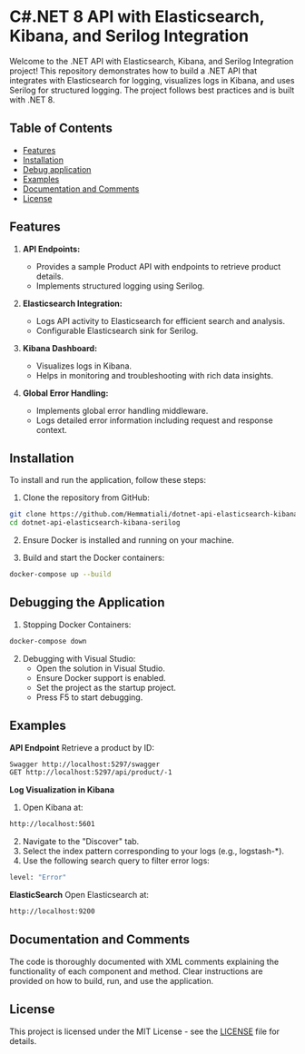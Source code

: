 # C#.NET 8 API with Elasticsearch, Kibana, and Serilog Integration

Welcome to the .NET API with Elasticsearch, Kibana, and Serilog Integration project! This repository demonstrates how to build a .NET API that integrates with Elasticsearch for logging, visualizes logs in Kibana, and uses Serilog for structured logging. The project follows best practices and is built with .NET 8.

## Table of Contents
- [Features](#features)
- [Installation](#installation)
- [Debug application](#Debugging-the-Application)
- [Examples](#examples)
- [Documentation and Comments](#documentation-and-comments)
- [License](#license)

## Features
1. **API Endpoints:**
   - Provides a sample Product API with endpoints to retrieve product details.
   - Implements structured logging using Serilog.

2. **Elasticsearch Integration:**
   - Logs API activity to Elasticsearch for efficient search and analysis.
   - Configurable Elasticsearch sink for Serilog.

3. **Kibana Dashboard:**
   - Visualizes logs in Kibana.
   - Helps in monitoring and troubleshooting with rich data insights.

4. **Global Error Handling:**
   - Implements global error handling middleware.
   - Logs detailed error information including request and response context.

## Installation
  To install and run the application, follow these steps:

  1. Clone the repository from GitHub:
```bash
git clone https://github.com/Hemmatiali/dotnet-api-elasticsearch-kibana-serilog.git
cd dotnet-api-elasticsearch-kibana-serilog
```

2. Ensure Docker is installed and running on your machine.

3. Build and start the Docker containers:
```bash
docker-compose up --build
```

## Debugging the Application
1. Stopping Docker Containers:
```bash
docker-compose down
```

2. Debugging with Visual Studio:
   - Open the solution in Visual Studio.
   - Ensure Docker support is enabled.
   - Set the project as the startup project.
   - Press F5 to start debugging.
  
## Examples
**API Endpoint**
Retrieve a product by ID:
```bash
Swagger http://localhost:5297/swagger
GET http://localhost:5297/api/product/-1
```

**Log Visualization in Kibana**
1. Open Kibana at:
```bash
http://localhost:5601
```
2. Navigate to the "Discover" tab.
3. Select the index pattern corresponding to your logs (e.g., logstash-*).
4. Use the following search query to filter error logs:
```bash
level: "Error"
```

**ElasticSearch**
Open Elasticsearch at:
```bash
http://localhost:9200
```

## Documentation and Comments
The code is thoroughly documented with XML comments explaining the functionality of each component and method. Clear instructions are provided on how to build, run, and use the application.

## License
This project is licensed under the MIT License - see the [LICENSE](license.txt) file for details.
